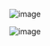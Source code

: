 ![image](https://github.com/user-attachments/assets/d523884c-fa14-4d11-856e-f56da5387ff9)

![image](https://github.com/user-attachments/assets/18704537-59dd-4637-9e7f-d438f1d68bb6)

